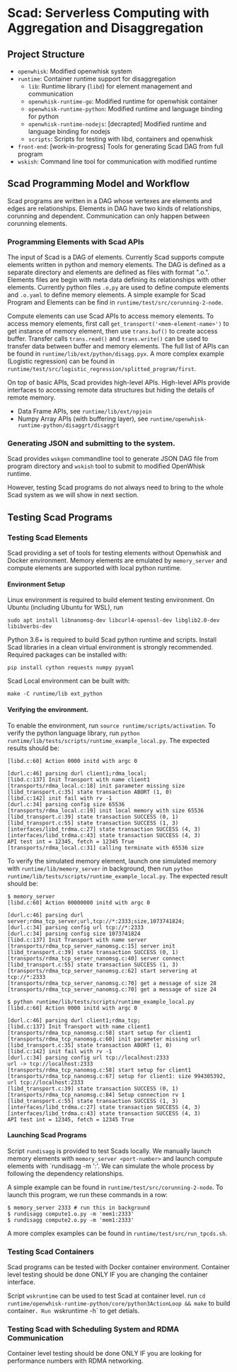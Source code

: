 # Scad: Serverless Computing with Aggregation and Disaggregation

## Project Structure

- `openwhisk`: Modified openwhisk system
- `runtime`: Container runtime support for disaggregation
    - `lib`: Runtime library (`libd`) for element management and communication
    - `openwhisk-runtime-go`: Modified runtime for openwhisk container
    - `openwhisk-runtime-python`: Modified runtime and language binding for python
    - `openwhisk-runtime-nodejs`: [decrapted] Modified runtime and language binding for nodejs
    - `scripts`: Scripts for testing with libd, containers and openwhisk
- `front-end`: [work-in-progress] Tools for generating Scad DAG from full program
- `wskish`: Command line tool for communication with modified runtime

## Scad Programming Model and Workflow

Scad programs are written in a DAG whose vertexes are elements and edges are relationships. Elements in DAG have two kinds of relationships, corunning and dependent. Communication can only happen between corunning elements.

### Programming Elements with Scad APIs

The input of Scad is a DAG of elements. Currently Scad supports compute elements written in python and memory elements.
The DAG is defined as a separate directory and elements are defined as files with format "<element-name>.o.<ext-type>". Elements files are begin with meta data defining its relationships with other elements. Currently python files `.o,py` are used to define compute elements and `.o.yaml` to define memory elements. A simple example for Scad Program and Elements can be find in `runtime/test/src/corunning-2-node`.

Compute elements can use Scad APIs to access memory elements. To access memory elements, first call `get_transport('<mem-element-name>')` to get instance of memory element, then use `trans.buf()` to create access buffer. Transfer calls `trans.read()` and `trans.write()` can be used to transfer data between buffer and memory elements. The full list of APIs can be found in `runtime/lib/ext/python/disagg.pyx`. A more complex example (Logistic regression) can be found in `runtime/test/src/logistic_regression/splitted_program/first`.

On top of basic APIs, Scad provides high-level APIs. High-level APIs provide interfaces to accessing remote data structures but hiding the details of remote memory.
- Data Frame APIs, see `runtime/lib/ext/npjoin`
- Numpy Array APIs (with buffering layer), see `runtime/openwhisk-runtime-python/disaggrt/disaggrt`

### Generating JSON and submitting to the system.

Scad provides `wskgen` commandline tool to generate JSON DAG file from program directory and `wskish` tool to submit to modified OpenWhisk runtime.

However, testing Scad programs do not always need to bring to the whole Scad system as we will show in next section.

## Testing Scad Programs

### Testing Scad Elements

Scad providing a set of tools for testing elements without Openwhisk and Docker environment. Memory elements are emulated by `memory_server` and compute elements are supported with local python runtime.

#### Environment Setup

Linux environment is required to build element testing environment. On Ubuntu (including Ubuntu for WSL), run

```
sudo apt install libnanomsg-dev libcurl4-openssl-dev libglib2.0-dev libibverbs-dev
```

Python 3.6+ is required to build Scad python runtime and scripts. Install Scad libraries in a  clean virtual environment is strongly recommended. Required packages can be installed with:

```
pip install cython requests numpy pyyaml
```

Scad Local environment can be built with:
```
make -C runtime/lib ext_python
```

#### Verifying the environment.

To enable the environment, run `source runtime/scripts/activation`.
To verify the python language library, run `python runtime/lib/tests/scripts/runtime_example_local.py`. The expected results should be:

```
[libd.c:60] Action 0000 initd with argc 0

[durl.c:46] parsing durl client1;rdma_local;
[libd.c:137] Init Transport with name client1
[transports/rdma_local.c:18] init parameter missing size
[libd_transport.c:35] state transaction ABORT (1, 0)
[libd.c:142] init fail with rv -1
[durl.c:34] parsing config size 65536
[transports/rdma_local.c:19] init local memory with size 65536
[libd_transport.c:39] state transaction SUCCESS (0, 1)
[libd_transport.c:55] state transaction SUCCESS (1, 3)
[interfaces/libd_trdma.c:27] state transaction SUCCESS (4, 3)
[interfaces/libd_trdma.c:43] state transaction SUCCESS (4, 3)
API test int = 12345, fetch = 12345 True
[transports/rdma_local.c:31] calling terminate with 65536 size
```
To verify the simulated memory element, launch one simulated memory with `runtime/lib/memory_server` in background, then run `python runtime/lib/tests/scripts/runtime_example_local.py`. The expected result should be:

```
$ memory_server
[libd.c:60] Action 00000000 initd with argc 0

[durl.c:46] parsing durl server;rdma_tcp_server;url,tcp://*:2333;size,1073741824;
[durl.c:34] parsing config url tcp://*:2333
[durl.c:34] parsing config size 1073741824
[libd.c:137] Init Transport with name server
[transports/rdma_tcp_server_nanomsg.c:15] server init
[libd_transport.c:39] state transaction SUCCESS (0, 1)
[transports/rdma_tcp_server_nanomsg.c:40] server connect
[libd_transport.c:55] state transaction SUCCESS (1, 3)
[transports/rdma_tcp_server_nanomsg.c:62] start servering at tcp://*:2333
[transports/rdma_tcp_server_nanomsg.c:70] get a message of size 28
[transports/rdma_tcp_server_nanomsg.c:70] get a message of size 24

$ python runtime/lib/tests/scripts/runtime_example_local.py
[libd.c:60] Action 0000 initd with argc 0

[durl.c:46] parsing durl client1;rdma_tcp;
[libd.c:137] Init Transport with name client1
[transports/rdma_tcp_nanomsg.c:58] start setup for client1
[transports/rdma_tcp_nanomsg.c:60] init parameter missing url
[libd_transport.c:35] state transaction ABORT (1, 0)
[libd.c:142] init fail with rv -1
[durl.c:34] parsing config url tcp://localhost:2333
url -> tcp://localhost:2333
[transports/rdma_tcp_nanomsg.c:58] start setup for client1
[transports/rdma_tcp_nanomsg.c:67] setup for client1: size 994305392, url tcp://localhost:2333
[libd_transport.c:39] state transaction SUCCESS (0, 1)
[transports/rdma_tcp_nanomsg.c:84] Setup connection rv 1
[libd_transport.c:55] state transaction SUCCESS (1, 3)
[interfaces/libd_trdma.c:27] state transaction SUCCESS (4, 3)
[interfaces/libd_trdma.c:43] state transaction SUCCESS (4, 3)
API test int = 12345, fetch = 12345 True
```

#### Launching Scad Programs

Script `rundisagg` is provided to test Scads locally. We manually launch memory elements with `memory_server <port-number>` and launch compute elements with `rundisagg <compute-element> -m '<memory-name>:<memory-port>'. We can simulate the whole process by following the dependency relationships.

A simple example can be found in `runtime/test/src/corunning-2-node`. To launch this program, we run these commands in a row:
```
$ memory_server 2333 # run this in background
$ rundisagg compute1.o.py -m 'mem1:2333'
$ rundisagg compute2.o.py -m 'mem1:2333'
```

A more complex examples can be found in `runtime/test/src/run_tpcds.sh`.

### Testing Scad Containers

Scad programs can be tested with Docker container environment. Container level testing should be done ONLY IF you are changing the container interface.

Script `wskruntime` can be used to test Scad at container level. run `cd runtime/openwhisk-runtime-python/core/python3ActionLoop && make` to build container`. Run `wskruntime -h` to get detials.

### Testing Scad with Scheduling System and RDMA Communication

Container level testing should be done ONLY IF you are looking for performance numbers with RDMA networking.






